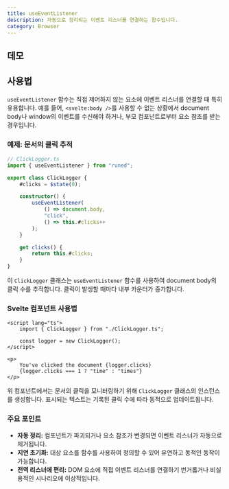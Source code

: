 ```yaml
---
title: useEventListener
description: 자동으로 정리되는 이벤트 리스너를 연결하는 함수입니다.
category: Browser
---
```


<script>
import Demo from '$lib/components/demos/use-event-listener.svelte';
</script>

## 데모

<Demo />

## 사용법

`useEventListener` 함수는 직접 제어하지 않는 요소에 이벤트 리스너를 연결할 때 특히 유용합니다. 예를 들어, `<svelte:body />`를 사용할 수 없는 상황에서 document body나 window의 이벤트를 수신해야 하거나, 부모 컴포넌트로부터 요소 참조를 받는 경우입니다.

### 예제: 문서의 클릭 추적

```ts
// ClickLogger.ts
import { useEventListener } from "runed";

export class ClickLogger {
	#clicks = $state(0);

	constructor() {
		useEventListener(
			() => document.body,
			"click",
			() => this.#clicks++
		);
	}

	get clicks() {
		return this.#clicks;
	}
}
```

이 `ClickLogger` 클래스는 `useEventListener` 함수를 사용하여 document body의 클릭 수를 추적합니다. 클릭이 발생할 때마다 내부 카운터가 증가합니다.

### Svelte 컴포넌트 사용법

```svelte
<script lang="ts">
	import { ClickLogger } from "./ClickLogger.ts";

	const logger = new ClickLogger();
</script>

<p>
	You've clicked the document {logger.clicks}
	{logger.clicks === 1 ? "time" : "times"}
</p>
```

위 컴포넌트에서는 문서의 클릭을 모니터링하기 위해 `ClickLogger` 클래스의 인스턴스를 생성합니다. 표시되는 텍스트는 기록된 클릭 수에 따라 동적으로 업데이트됩니다.

### 주요 포인트

- **자동 정리:** 컴포넌트가 파괴되거나 요소 참조가 변경되면 이벤트 리스너가 자동으로 제거됩니다.
- **지연 초기화:** 대상 요소를 함수를 사용하여 정의할 수 있어 유연하고 동적인 동작이 가능합니다.
- **전역 리스너에 편리:** DOM 요소에 직접 이벤트 리스너를 연결하기 번거롭거나 비실용적인 시나리오에 이상적입니다.
